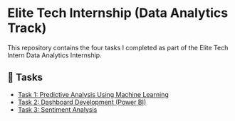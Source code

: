 # Elite Tech Internship (Data Analytics Track)

This repository contains the four tasks I completed as part of the Elite Tech Intern Data Analytics Internship.

## 📂 Tasks

- [Task 1: Predictive Analysis Using Machine Learning](./Task-2-Predictive-Analysis/)
- [Task 2: Dashboard Development (Power BI)](./Task-3-Dashboard-Development/)
- [Task 3: Sentiment Analysis](./Task-4-Sentiment-Analysis/)
